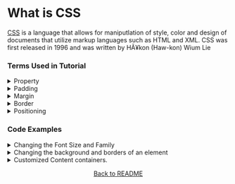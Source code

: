 
# What is CSS
[CSS](https://en.wikipedia.org/wiki/CSS) is a language that allows for maniputlation of style, color and design of documents that utilize markup languages such as HTML and XML. CSS was first released in 1996 and was written by HÃ¥kon (Haw-kon) Wium Lie 

### Terms Used in Tutorial
<details>
    <summary>Property</summary>
    A property is an aspect of an element that can be set using CSS to change the design of an HTML element. IE: Color, Background Color, Font Size, etc.
</details>
<details>
    <summary>Padding</summary>
    Padding refers to the space that surrounds an elements content within said element.
</details>
<details>
    <summary>Margin</summary>
    Margin refers to the space around an element's border.
</details>
<details>
    <summary>Border</summary>
    The border of an element is the line that surrounds the elements, however while the border isn't always displayed it acts as a framing device for the element.
</details>
<details>
    <summary>Positioning</summary>
    Positioning refers to the location that a element will be displayed on a screen, as well as whether the element will be able to move on the screen.
</details>

### Code Examples
<details>
    <summary>Changing the Font Size and Family</summary>
    <pre><code>&lt;style&gt;
    p{
			text-align: center;
			font-family: alexei;
			}
	&lt;/style&gt;
    &lt;p&gt;Lorem ipsum dolor sit amet, consectetur adipiscing elit. Maecenas nec imperdiet nunc, eu dignissim ipsum. Curabitur varius nisl eu arcu pellentesque, sit amet venenatis est mattis. &lt;/p&gt;</code></pre>
    <!--<style>
    #p1{
			text-align: center;
			font-family: alexei;
			}
    </style>
    <p id = 'p1'>Lorem ipsum dolor sit amet, consectetur adipiscing elit. Maecenas nec imperdiet nunc, eu dignissim ipsum. Curabitur varius nisl eu arcu pellentesque, sit amet venenatis est mattis.</p>-->
    <img src=Font-for-MD-Page.png>
</details>
<details>
    <summary>Changing the background and borders of an element</summary>
    <pre><code>&lt;style&gt;
    button{
			background-color: Orange;
			border-width: thick;
			}
	&lt;/style&gt;&lt;button type="button" onclick="alert('Hello world!')"&gt;Click Me!&lt;/button&gt;</code></pre>
    <!--<style>
         #button1{
			background-color: Orange;
			border-width: thick;
			}
    </style>
    <button type="button" onclick="alert('Hello world!')">Click Me!</button>
    <button id = 'button1'type="button" onclick="alert('Hello world!')">Click Me!</button>-->
    <img src=Buttons-for-MD-Page.png>
</details>
<details>
    <summary>Customized Content containers.</summary>
    <pre><code>
    &lt;style&gt;
    #div1{
		background-color: white;
        color: black;
        border-radius: 15px;
        text-align: center;
        font-family: alexei;text-align: center;
		font-family: alexei;
	}
    #div2{
        border-color: orange;
        border-radius: 12px;
        color: brown;
        width: 25%;
        text-align: right;
        font-family: fantasy;
    }
    &lt;/style&gt;
    &lt;div Id = 'div1'&gt;&lt;p&gt;Informaiton seperated by a divider.&lt;/p&gt;&lt;/div&gt;&lt;div id='div2'&gt;&lt;p&gt; information seperated from the other using a divider.&lt;/p&gt; &lt;/div&gt;</code></pre>
    <!--<style>
    #div1{
    background-color: white;
    color: black;
    border-radius: 15px;
    text-align: center;
    font-family: alexei;
    }
    #div2{
    background-color: orange;
    border-radius: 12px;
    color: brown;
    width: 25%;
    text-align: right;
    font-family: fantasy;
    }</style>
    <div id='div1'><p>Information seperated by a divider.</p></div><div  id=div2><p>Information seperated form the other using a divider.</p></div>-->
    <img src=Div-Image-for-MD.png>
</details>
<p align = "center"><a href='https://github.com/JusticeGtrrz/FinalProject-DigitalSystems/blob/main/README.md'>Back to README</a></p>

